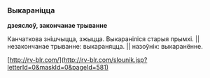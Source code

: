 ### Выкараніцца
**дзеяслоў, закончанае трыванне**

Канчаткова знішчыцца, зжыцца. Выкараніліся старыя прымхі. || незакончанае трыванне: выкараняцца. || назоўнік: выкаранённе.

<a rel="author">[http://rv-blr.com/](http://rv-blr.com/slounik.jsp?letterId=0&maskId=0&pageId=581)</a>
